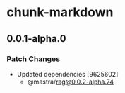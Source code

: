 # chunk-markdown

## 0.0.1-alpha.0

### Patch Changes

- Updated dependencies [9625602]
  - @mastra/rag@0.0.2-alpha.74

